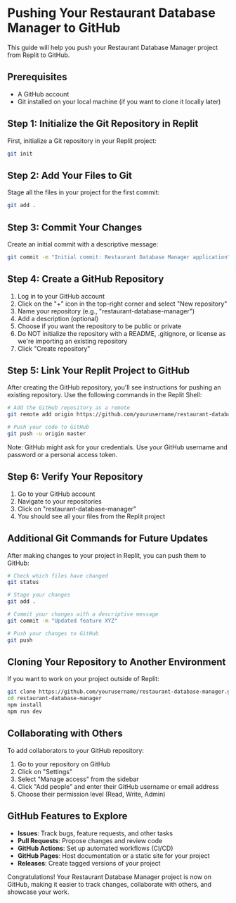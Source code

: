 # Pushing Your Restaurant Database Manager to GitHub

This guide will help you push your Restaurant Database Manager project from Replit to GitHub.

## Prerequisites

- A GitHub account
- Git installed on your local machine (if you want to clone it locally later)

## Step 1: Initialize the Git Repository in Replit

First, initialize a Git repository in your Replit project:

```bash
git init
```

## Step 2: Add Your Files to Git

Stage all the files in your project for the first commit:

```bash
git add .
```

## Step 3: Commit Your Changes

Create an initial commit with a descriptive message:

```bash
git commit -m "Initial commit: Restaurant Database Manager application"
```

## Step 4: Create a GitHub Repository

1. Log in to your GitHub account
2. Click on the "+" icon in the top-right corner and select "New repository"
3. Name your repository (e.g., "restaurant-database-manager")
4. Add a description (optional)
5. Choose if you want the repository to be public or private
6. Do NOT initialize the repository with a README, .gitignore, or license as we're importing an existing repository
7. Click "Create repository"

## Step 5: Link Your Replit Project to GitHub

After creating the GitHub repository, you'll see instructions for pushing an existing repository. Use the following commands in the Replit Shell:

```bash
# Add the GitHub repository as a remote
git remote add origin https://github.com/yourusername/restaurant-database-manager.git

# Push your code to GitHub
git push -u origin master
```

Note: GitHub might ask for your credentials. Use your GitHub username and password or a personal access token.

## Step 6: Verify Your Repository

1. Go to your GitHub account
2. Navigate to your repositories
3. Click on "restaurant-database-manager"
4. You should see all your files from the Replit project

## Additional Git Commands for Future Updates

After making changes to your project in Replit, you can push them to GitHub:

```bash
# Check which files have changed
git status

# Stage your changes
git add .

# Commit your changes with a descriptive message
git commit -m "Updated feature XYZ"

# Push your changes to GitHub
git push
```

## Cloning Your Repository to Another Environment

If you want to work on your project outside of Replit:

```bash
git clone https://github.com/yourusername/restaurant-database-manager.git
cd restaurant-database-manager
npm install
npm run dev
```

## Collaborating with Others

To add collaborators to your GitHub repository:

1. Go to your repository on GitHub
2. Click on "Settings"
3. Select "Manage access" from the sidebar
4. Click "Add people" and enter their GitHub username or email address
5. Choose their permission level (Read, Write, Admin)

## GitHub Features to Explore

- **Issues**: Track bugs, feature requests, and other tasks
- **Pull Requests**: Propose changes and review code
- **GitHub Actions**: Set up automated workflows (CI/CD)
- **GitHub Pages**: Host documentation or a static site for your project
- **Releases**: Create tagged versions of your project

Congratulations! Your Restaurant Database Manager project is now on GitHub, making it easier to track changes, collaborate with others, and showcase your work.